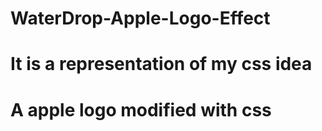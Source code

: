 # WaterDrop-Apple-Logo-Effect
# It is a representation of my css idea
# A apple logo modified with css
